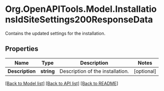 # Org.OpenAPITools.Model.InstallationsIdSiteSettings200ResponseData
Contains the updated settings for the installation.

## Properties

Name | Type | Description | Notes
------------ | ------------- | ------------- | -------------
**Description** | **string** | Description of the installation. | [optional] 

[[Back to Model list]](../../README.md#documentation-for-models) [[Back to API list]](../../README.md#documentation-for-api-endpoints) [[Back to README]](../../README.md)

